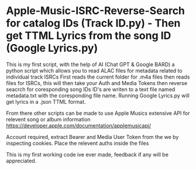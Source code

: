 # Apple-Music-ISRC-Reverse-Search for catalog IDs (Track ID.py) - Then get TTML Lyrics from the song ID (Google Lyrics.py)



This is my first script, with the help of AI (Chat GPT &amp; Google BARD)
a python script which allows you to read ALAC files for metadata related to individual track ISRCs
First reads the current folder for .m4a files then reads files for ISRCs, this will then take your Auth and Media Tokens then reverse seacrch for coresponding song IDs
ID's are writen to a text file named metadata.txt with the coresponding file name.
Running Google Lyrics.py will get lyrics in a .json TTML format.

From there other scripts can be made to use Apple Musics extensive API for relevent song or album information 
https://developer.apple.com/documentation/applemusicapi/



Account required, extract Bearer and Media User Token from the we by inspecting cookies.
Place the relevent auths inside the files


This is my first working code ive ever made, feedback if any will be appreciated.
